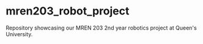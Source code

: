 # mren203_robot_project
Repository showcasing our MREN 203 2nd year robotics project at Queen's University.

